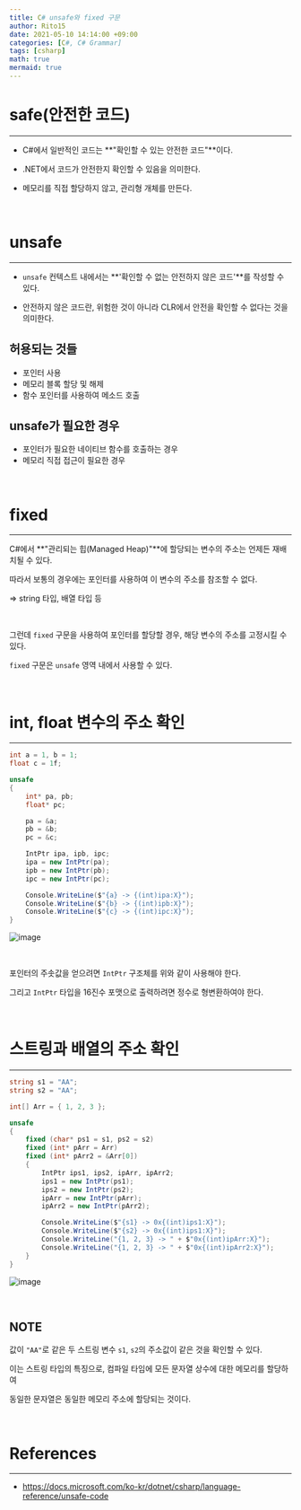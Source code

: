 ```yaml
---
title: C# unsafe와 fixed 구문
author: Rito15
date: 2021-05-10 14:14:00 +09:00
categories: [C#, C# Grammar]
tags: [csharp]
math: true
mermaid: true
---
```


# safe(안전한 코드)
---

- C#에서 일반적인 코드는 **"확인할 수 있는 안전한 코드"**이다.

- .NET에서 코드가 안전한지 확인할 수 있음을 의미한다.

- 메모리를 직접 할당하지 않고, 관리형 개체를 만든다.

<br>

# unsafe
---
- `unsafe` 컨텍스트 내에서는 **'확인할 수 없는 안전하지 않은 코드'**를 작성할 수 있다.

- 안전하지 않은 코드란, 위험한 것이 아니라 CLR에서 안전을 확인할 수 없다는 것을 의미한다.

## 허용되는 것들
  - 포인터 사용
  - 메모리 블록 할당 및 해제
  - 함수 포인터를 사용하여 메소드 호출

## unsafe가 필요한 경우
  - 포인터가 필요한 네이티브 함수를 호출하는 경우
  - 메모리 직접 접근이 필요한 경우

<br>

# fixed
---

C#에서 **"관리되는 힙(Managed Heap)"**에 할당되는 변수의 주소는 언제든 재배치될 수 있다.

따라서 보통의 경우에는 포인터를 사용하여 이 변수의 주소를 참조할 수 없다.

=> string 타입, 배열 타입 등

<br>

그런데 `fixed` 구문을 사용하여 포인터를 할당할 경우, 해당 변수의 주소를 고정시킬 수 있다.

`fixed` 구문은 `unsafe` 영역 내에서 사용할 수 있다.

<br>

# int, float 변수의 주소 확인
---

```cs
int a = 1, b = 1;
float c = 1f;

unsafe
{
    int* pa, pb;
    float* pc;

    pa = &a;
    pb = &b;
    pc = &c;

    IntPtr ipa, ipb, ipc;
    ipa = new IntPtr(pa);
    ipb = new IntPtr(pb);
    ipc = new IntPtr(pc);

    Console.WriteLine($"{a} -> {(int)ipa:X}");
    Console.WriteLine($"{b} -> {(int)ipb:X}");
    Console.WriteLine($"{c} -> {(int)ipc:X}");
}
```

![image](https://user-images.githubusercontent.com/42164422/117620691-af175d00-b1ab-11eb-902d-a9612f7bace4.png)

<br>

포인터의 주솟값을 얻으려면 `IntPtr` 구조체를 위와 같이 사용해야 한다.

그리고 `IntPtr` 타입을 16진수 포맷으로 출력하려면 정수로 형변환하여야 한다.

<br>

# 스트링과 배열의 주소 확인
---

```cs
string s1 = "AA";
string s2 = "AA";

int[] Arr = { 1, 2, 3 };

unsafe
{
    fixed (char* ps1 = s1, ps2 = s2)
    fixed (int* pArr = Arr)
    fixed (int* pArr2 = &Arr[0])
    {
        IntPtr ips1, ips2, ipArr, ipArr2;
        ips1 = new IntPtr(ps1);
        ips2 = new IntPtr(ps2);
        ipArr = new IntPtr(pArr);
        ipArr2 = new IntPtr(pArr2);

        Console.WriteLine($"{s1} -> 0x{(int)ips1:X}");
        Console.WriteLine($"{s2} -> 0x{(int)ips1:X}");
        Console.WriteLine("{1, 2, 3} -> " + $"0x{(int)ipArr:X}");
        Console.WriteLine("{1, 2, 3} -> " + $"0x{(int)ipArr2:X}");
    }
}
```

![image](https://user-images.githubusercontent.com/42164422/117620087-11239280-b1ab-11eb-9b1c-eb3944ca14fc.png)

<br>

## NOTE

값이 `"AA"`로 같은 두 스트링 변수 `s1`, `s2`의 주소값이 같은 것을 확인할 수 있다.

이는 스트링 타입의 특징으로, 컴파일 타임에 모든 문자열 상수에 대한 메모리를 할당하여

동일한 문자열은 동일한 메모리 주소에 할당되는 것이다.

<br>

# References
---
- <https://docs.microsoft.com/ko-kr/dotnet/csharp/language-reference/unsafe-code>